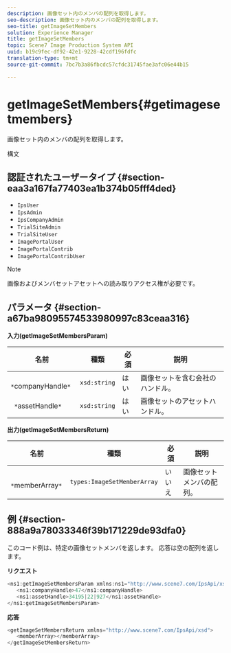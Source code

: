 ```yaml
---
description: 画像セット内のメンバの配列を取得します。
seo-description: 画像セット内のメンバの配列を取得します。
seo-title: getImageSetMembers
solution: Experience Manager
title: getImageSetMembers
topic: Scene7 Image Production System API
uuid: b19c9fec-df92-42e1-9228-42cdf196fdfc
translation-type: tm+mt
source-git-commit: 7bc7b3a86fbcdc57cfdc31745fae3afc06e44b15

---
```



# getImageSetMembers{#getimagesetmembers}

画像セット内のメンバの配列を取得します。

構文

## 認証されたユーザータイプ {#section-eaa3a167fa77403ea1b374b05fff4ded}

* `IpsUser`
* `IpsAdmin`
* `IpsCompanyAdmin`
* `TrialSiteAdmin`
* `TrialSiteUser`
* `ImagePortalUser`
* `ImagePortalContrib`
* `ImagePortalContribUser`

>[!NOTE]
>
>画像およびメンバセットアセットへの読み取りアクセス権が必要です。

## パラメータ {#section-a67ba98095574533980997c83ceaa316}

**入力(getImageSetMembersParam)**

| 名前 | 種類 | 必須 | 説明 |
|---|---|---|---|
| ` *`companyHandle`*` | `xsd:string` | はい | 画像セットを含む会社のハンドル。 |
| ` *`assetHandle`*` | `xsd:string` | はい | 画像セットのアセットハンドル。 |

**出力(getImageSetMembersReturn)**

| 名前 | 種類 | 必須 | 説明 |
|---|---|---|---|
| ` *`memberArray`*` | `types:ImageSetMemberArray` | いいえ | 画像セットメンバの配列。 |

## 例 {#section-888a9a78033346f39b171229de93dfa0}

このコード例は、特定の画像セットメンバを返します。 応答は空の配列を返します。

**リクエスト**

```java
<ns1:getImageSetMembersParam xmlns:ns1="http://www.scene7.com/IpsApi/xsd">
   <ns1:companyHandle>47</ns1:companyHandle>
   <ns1:assetHandle>34195|22|927</ns1:assetHandle>
</ns1:getImageSetMembersParam>
```

**応答**

```java
<getImageSetMembersReturn xmlns="http://www.scene7.com/IpsApi/xsd">
   <memberArray></memberArray>
</getImageSetMembersReturn>
```


